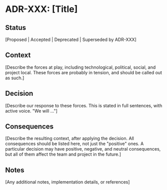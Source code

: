 # ADR-XXX: [Title]

## Status
[Proposed | Accepted | Deprecated | Superseded by ADR-XXX]

## Context
[Describe the forces at play, including technological, political, social, and project local. These forces are probably in tension, and should be called out as such.]

## Decision
[Describe our response to these forces. This is stated in full sentences, with active voice. "We will ..."]

## Consequences
[Describe the resulting context, after applying the decision. All consequences should be listed here, not just the "positive" ones. A particular decision may have positive, negative, and neutral consequences, but all of them affect the team and project in the future.]

## Notes
[Any additional notes, implementation details, or references]